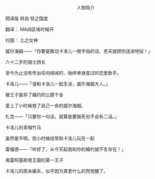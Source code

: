 <p align="center">人物简介</p>

网译版 转自 轻之国度

翻译： MA四区啥时候开

扫图： 土之女神

威尔海姆——「你要是敢动卡洛儿一根手指的话，老夫就把你送进地狱！」

六十二岁的骑士团长

至今为止没有传出任何绯闻的、始终单身度过的恋爱新手。

卡洛儿——「请和卡洛儿一起生活，威尔海姆大人。」

被王子废弃了婚约的公爵千金

爱上了小时候救了自己一命的威尔海姆。

扎克——「只要你一句话，就算是要我死也不会有二话。」

卡洛儿的青梅竹马

虽然是平明，但小时候经常和卡洛儿玩在一起

雷福德——「听好了，从今天起我和你的婚约就不复存在！」

弗雷阿基斯塔王国的第一王子

卡洛儿的原未婚夫，似乎因为真爱什么的而觉醒了。

